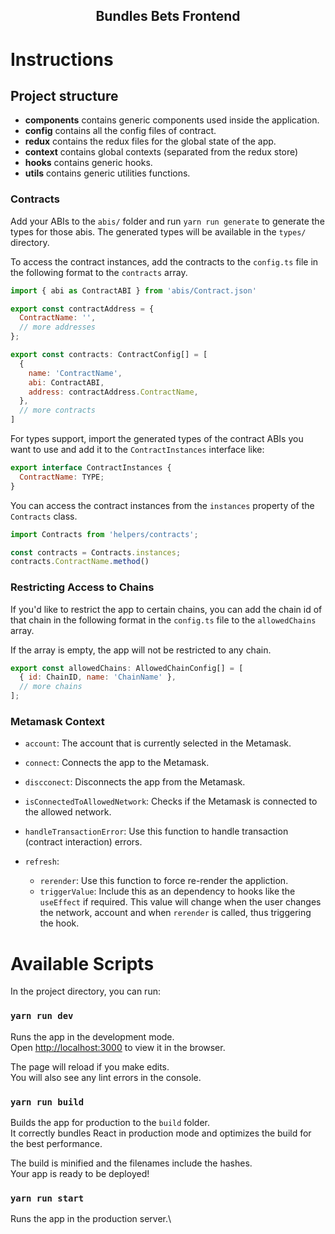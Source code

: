 <h2 align="center">Bundles Bets Frontend</h2>

# Instructions

## Project structure

- **components** contains generic components used inside the application.
- **config** contains all the config files of contract.
- **redux** contains the redux files for the global state of the app.
- **context** contains global contexts (separated from the redux store)
- **hooks** contains generic hooks.
- **utils** contains generic utilities functions.

### Contracts

Add your ABIs to the `abis/` folder and run `yarn run generate` to generate the types for those abis. The generated types will be available in the `types/` directory.

To access the contract instances, add the contracts to the `config.ts` file in the following format to the `contracts` array.

```JavaScript
import { abi as ContractABI } from 'abis/Contract.json'

export const contractAddress = {
  ContractName: '',
  // more addresses
};

export const contracts: ContractConfig[] = [
  {
    name: 'ContractName',
    abi: ContractABI,
    address: contractAddress.ContractName,
  },
  // more contracts
]
```

For types support, import the generated types of the contract ABIs you want to use and add it to the `ContractInstances` interface like:

```javascript
export interface ContractInstances {
  ContractName: TYPE;
}
```

You can access the contract instances from the `instances` property of the `Contracts` class.

```JavaScript
import Contracts from 'helpers/contracts';

const contracts = Contracts.instances;
contracts.ContractName.method()
```

### Restricting Access to Chains

If you'd like to restrict the app to certain chains, you can add the chain id of that chain in the following format in the `config.ts` file to the `allowedChains` array.

If the array is empty, the app will not be restricted to any chain.

```JavaScript
export const allowedChains: AllowedChainConfig[] = [
  { id: ChainID, name: 'ChainName' },
  // more chains
];
```

### Metamask Context

- `account`: The account that is currently selected in the Metamask.

- `connect`: Connects the app to the Metamask.

- `discconect`: Disconnects the app from the Metamask.

- `isConnectedToAllowedNetwork`: Checks if the Metamask is connected to the allowed network.

- `handleTransactionError`: Use this function to handle transaction (contract interaction) errors.

- `refresh`:
  - `rerender`: Use this function to force re-render the appliction.
  - `triggerValue`: Include this as an dependency to hooks like the `useEffect` if required. This value will change when the user changes the network, account and when `rerender` is called, thus triggering the hook.

# Available Scripts

In the project directory, you can run:

### `yarn run dev`

Runs the app in the development mode.\
Open [http://localhost:3000](http://localhost:3000) to view it in the browser.

The page will reload if you make edits.\
You will also see any lint errors in the console.

### `yarn run build`

Builds the app for production to the `build` folder.\
It correctly bundles React in production mode and optimizes the build for the best performance.

The build is minified and the filenames include the hashes.\
Your app is ready to be deployed!

### `yarn run start`

Runs the app in the production server.\

